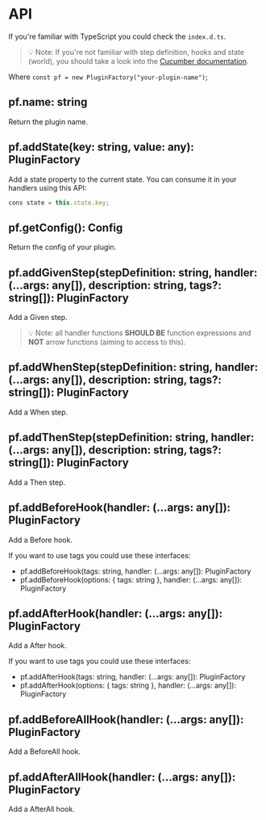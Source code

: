 # API

If you're familiar with TypeScript you could check the `index.d.ts`.

> 💡 Note: If you're not familiar with step definition, hooks and state (world), you should take a look into the [Cucumber documentation](https://cucumber.io/docs/cucumber/step-definitions/).

Where `const pf = new PluginFactory("your-plugin-name")`;

## pf.name: string

Return the plugin name.

## pf.addState(key: string, value: any): PluginFactory

Add a state property to the current state. You can consume it in your handlers using this API:
```js
cons state = this.state.key;
```

## pf.getConfig(): Config

Return the config of your plugin.

## pf.addGivenStep(stepDefinition: string, handler: (...args: any[]), description: string, tags?: string[]): PluginFactory

Add a Given step.

> 💡 Note: all handler functions **SHOULD BE** function expressions and **NOT** arrow functions (aiming to access to this).

## pf.addWhenStep(stepDefinition: string, handler: (...args: any[]), description: string, tags?: string[]): PluginFactory

Add a When step.

## pf.addThenStep(stepDefinition: string, handler: (...args: any[]), description: string, tags?: string[]): PluginFactory

Add a Then step.

## pf.addBeforeHook(handler: (...args: any[]): PluginFactory

Add a Before hook.

If you want to use tags you could use these interfaces:
- pf.addBeforeHook(tags: string, handler: (...args: any[]): PluginFactory
- pf.addBeforeHook(options: { tags: string }, handler: (...args: any[]): PluginFactory

## pf.addAfterHook(handler: (...args: any[]): PluginFactory

Add a After hook.

If you want to use tags you could use these interfaces:
- pf.addAfterHook(tags: string, handler: (...args: any[]): PluginFactory
- pf.addAfterHook(options: { tags: string }, handler: (...args: any[]): PluginFactory

## pf.addBeforeAllHook(handler: (...args: any[]): PluginFactory

Add a BeforeAll hook.

## pf.addAfterAllHook(handler: (...args: any[]): PluginFactory

Add a AfterAll hook.